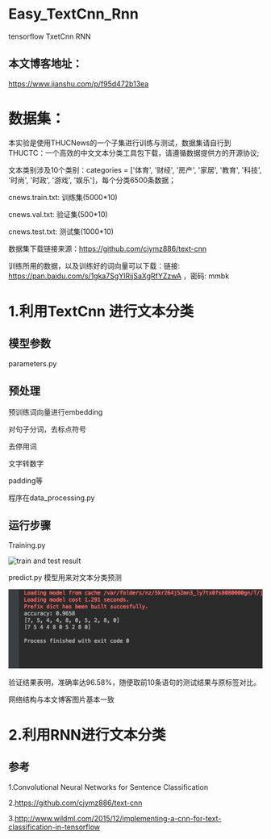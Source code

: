 # Easy_TextCnn_Rnn
tensorflow TxetCnn RNN

## 本文博客地址：
https://www.jianshu.com/p/f95d472b13ea

# 数据集：
本实验是使用THUCNews的一个子集进行训练与测试，数据集请自行到THUCTC：一个高效的中文文本分类工具包下载，请遵循数据提供方的开源协议;

文本类别涉及10个类别：categories = ['体育', '财经', '房产', '家居', '教育', '科技', '时尚', '时政', '游戏', '娱乐']，每个分类6500条数据；

cnews.train.txt: 训练集(5000*10)

cnews.val.txt: 验证集(500*10)

cnews.test.txt: 测试集(1000*10)

数据集下载链接来源：https://github.com/cjymz886/text-cnn

训练所用的数据，以及训练好的词向量可以下载：链接: https://pan.baidu.com/s/1gka7SgYIRijSaXgRfYZzwA ，密码: mmbk


# 1.利用TextCnn 进行文本分类
## 模型参数
parameters.py

## 预处理
预训练词向量进行embedding

对句子分词，去标点符号

去停用词

文字转数字

padding等

程序在data_processing.py

## 运行步骤
Training.py 

![train and test result](Easy_TextCnn_Rnn/TextCnn/image/train.jpeg)

predict.py 模型用来对文本分类预测

![evalutaing result](https://github.com/NLPxiaoxu/Easy_TextCnn_Rnn/blob/master/TextCnn/image/evaluate.jpeg)

验证结果表明，准确率达96.58%，随便取前10条语句的测试结果与原标签对比。

网络结构与本文博客图片基本一致





# 2.利用RNN进行文本分类


## 参考
1.Convolutional Neural Networks for Sentence Classification 

2.https://github.com/cjymz886/text-cnn

3.http://www.wildml.com/2015/12/implementing-a-cnn-for-text-classification-in-tensorflow
